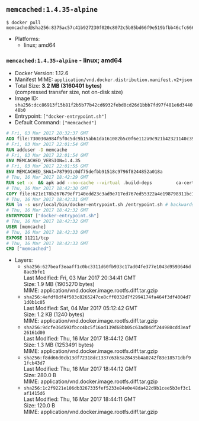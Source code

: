 ## `memcached:1.4.35-alpine`

```console
$ docker pull memcached@sha256:8375ac57c41b927230f020c8072c5b85bd66f9e519bfbb46cfc666675f4a8805
```

-	Platforms:
	-	linux; amd64

### `memcached:1.4.35-alpine` - linux; amd64

-	Docker Version: 1.12.6
-	Manifest MIME: `application/vnd.docker.distribution.manifest.v2+json`
-	Total Size: **3.2 MB (3160401 bytes)**  
	(compressed transfer size, not on-disk size)
-	Image ID: `sha256:dcc86913f15b81f2b5b77b42cd6932febd0cd26d1bbb7fd97f481e6d344048b0`
-	Entrypoint: `["docker-entrypoint.sh"]`
-	Default Command: `["memcached"]`

```dockerfile
# Fri, 03 Mar 2017 20:32:37 GMT
ADD file:730030a984f5f0c5dc9b15ab61da161082b5c0f6e112a9c921b42321140c3927 in / 
# Fri, 03 Mar 2017 22:01:54 GMT
RUN adduser -D memcache
# Fri, 03 Mar 2017 22:01:54 GMT
ENV MEMCACHED_VERSION=1.4.35
# Fri, 03 Mar 2017 22:01:55 GMT
ENV MEMCACHED_SHA1=787991c0df75defbb91518c9796f8244852a018a
# Thu, 16 Mar 2017 18:42:29 GMT
RUN set -x 	&& apk add --no-cache --virtual .build-deps 		ca-certificates 		coreutils 		cyrus-sasl-dev 		dpkg-dev dpkg 		gcc 		libc-dev 		libevent-dev 		libressl 		linux-headers 		make 		perl 		tar 	&& wget -O memcached.tar.gz "https://memcached.org/files/memcached-$MEMCACHED_VERSION.tar.gz" 	&& echo "$MEMCACHED_SHA1  memcached.tar.gz" | sha1sum -c - 	&& mkdir -p /usr/src/memcached 	&& tar -xzf memcached.tar.gz -C /usr/src/memcached --strip-components=1 	&& rm memcached.tar.gz 	&& cd /usr/src/memcached 	&& ./configure 		--build="$(dpkg-architecture --query DEB_BUILD_GNU_TYPE)" 		--enable-sasl 	&& make -j "$(nproc)" 	&& make install 	&& cd / && rm -rf /usr/src/memcached 	&& runDeps="$( 		scanelf --needed --nobanner --recursive /usr/local 			| awk '{ gsub(/,/, "\nso:", $2); print "so:" $2 }' 			| sort -u 			| xargs -r apk info --installed 			| sort -u 	)" 	&& apk add --virtual .memcached-rundeps $runDeps 	&& apk del .build-deps 	&& memcached -V
# Thu, 16 Mar 2017 18:42:30 GMT
COPY file:621e178b267679ef7140edd23c3ad9e717ed767ed55322a4e198798311bc1d36 in /usr/local/bin/ 
# Thu, 16 Mar 2017 18:42:31 GMT
RUN ln -s usr/local/bin/docker-entrypoint.sh /entrypoint.sh # backwards compat
# Thu, 16 Mar 2017 18:42:32 GMT
ENTRYPOINT ["docker-entrypoint.sh"]
# Thu, 16 Mar 2017 18:42:32 GMT
USER [memcache]
# Thu, 16 Mar 2017 18:42:33 GMT
EXPOSE 11211/tcp
# Thu, 16 Mar 2017 18:42:33 GMT
CMD ["memcached"]
```

-	Layers:
	-	`sha256:627beaf3eaaff1c0bc3311d60fb933c17ad04fe377e1043d9593646d8ae3bfe1`  
		Last Modified: Fri, 03 Mar 2017 20:34:41 GMT  
		Size: 1.9 MB (1905270 bytes)  
		MIME: application/vnd.docker.image.rootfs.diff.tar.gzip
	-	`sha256:4efdf8df4f503c8265247ce8cff0332d7f2994174fa464f3df4004d71d0b1c05`  
		Last Modified: Sat, 04 Mar 2017 05:12:42 GMT  
		Size: 1.2 KB (1240 bytes)  
		MIME: application/vnd.docker.image.rootfs.diff.tar.gzip
	-	`sha256:9dcfe36d593fbcc4bc5f16ad139d68bb05c63ad04df244980cdd3eaf26161d00`  
		Last Modified: Thu, 16 Mar 2017 18:44:12 GMT  
		Size: 1.3 MB (1253491 bytes)  
		MIME: application/vnd.docker.image.rootfs.diff.tar.gzip
	-	`sha256:f8dd66d0cb13df72318dc1337c63b3a28435b4a0242f83e18571dbf91fcb43d7`  
		Last Modified: Thu, 16 Mar 2017 18:44:12 GMT  
		Size: 280.0 B  
		MIME: application/vnd.docker.image.rootfs.diff.tar.gzip
	-	`sha256:1c2f9221e106db3267335fef5233e84e0e48da422d9b1cee5b3ef3c1af1415d6`  
		Last Modified: Thu, 16 Mar 2017 18:44:11 GMT  
		Size: 120.0 B  
		MIME: application/vnd.docker.image.rootfs.diff.tar.gzip

